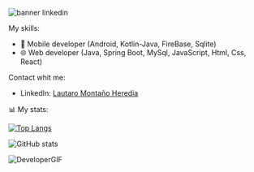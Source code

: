 ![banner linkedin](https://user-images.githubusercontent.com/88169590/231909542-a18427e8-4de2-43d7-acb7-de6787f44303.png)


My skills: 
- 📲 Mobile developer (Android, Kotlin-Java, FireBase, Sqlite)
- 🌐 Web developer (Java, Spring Boot, MySql, JavaScript, Html, Css, React)



Contact whit me:
- LinkedIn: [Lautaro Montaño Heredia](https://www.linkedin.com/in/montanolautaro/)



📊 My stats: 

[![Top Langs](https://github-readme-stats.vercel.app/api/top-langs/?username=nahue62&langs_count=8)](https://github.com/anuraghazra/github-readme-stats)



![GitHub stats](https://github-readme-stats.vercel.app/api?username=nahue62&show_icons=true&theme=radical)



![DeveloperGIF](https://user-images.githubusercontent.com/88169590/231909254-63ffe120-4e9b-43c3-a6d9-e831986ac365.gif)
